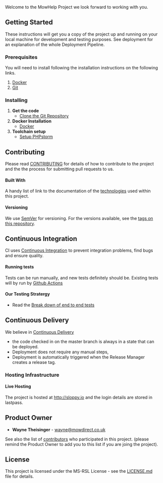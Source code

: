 Welcome to the MowHelp Project we look forward to working with you. 

## Getting Started

These instructions will get you a copy of the project up and running on your local machine for development and testing purposes. See deployment for an explanation of the whole Deployment Pipeline.

### Prerequisites

You will need to install following the installation instructions on the following links.

1. [Docker](https://docs.docker.com/engine/installation/)
2. [Git](https://gist.github.com/waynetheisinger/a923dab3ba7269579b0aeb7359ee5c03)

### Installing
1. **Get the code**
   - [Clone the Git Repository](../../wiki/Clone-The-Repository)
1. **Docker Installation**
    - [Docker](../../wiki/Linux-Docker)
2. **Toolchain setup**
    - [Setup PHPstorm](../../wiki/Setup-PHPstorm)

## Contributing

Please read [CONTRIBUTING](../../wiki/Contributing) for details of how to contribute to the project and the the process for submitting pull requests to us.

#### Built With
A handy list of link to the documentation of the [technologies](../../wiki/Technologies) used within this project.

#### Versioning

We use [SemVer](https://semver.org/) for versioning. For the versions available, see the [tags on this repository](https://github.com/Mowdirect/mowdirect-m1/tags). 

## Continuous Integration 
CI uses [Continuous Integration](../../wiki/Continuous-Integration) to prevent integration problems, find bugs and ensure quality. 

#### Running tests

Tests can be run manually, and new tests definitely should be. Existing tests will by run by [Github Actions](https://help.github.com/en/actions)

#### Our Testing Stratergy

  * Read the [Break down of end to end tests](../../wiki/Test-Breakdown)

## Continuous Delivery 
We believe in [Continuous Delivery](../../wiki/Continuous-Delivery) 
* the code checked in on the master branch is always in a state that can be deployed. 
* Deployment does not require any manual steps, 
* Deployment is automatically triggered when the Release Manager creates a release tag. 

### Hosting Infrastructure

#### Live Hosting
The project is hosted at http://sloppy.io and the login details are stored in lastpass.  

## Product Owner 

* **Wayne Theisinger** - [wayne@mowdirect.co.uk](mailto:wayne@mowdirect.co.uk)

See also the list of [contributors](../../wiki/Contributors.md) who participated in this project. (please remind the Product Owner to add you to this list if you are joing the project).

## License 

This project is licensed under the MS-RSL License - see the [LICENSE.md](LICENSE.md) file for details.
